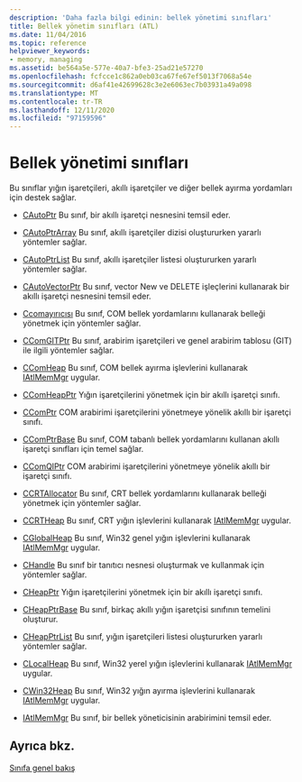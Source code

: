 ```yaml
---
description: 'Daha fazla bilgi edinin: bellek yönetimi sınıfları'
title: Bellek yönetim sınıfları (ATL)
ms.date: 11/04/2016
ms.topic: reference
helpviewer_keywords:
- memory, managing
ms.assetid: be564a5e-577e-40a7-bfe3-25ad21e57270
ms.openlocfilehash: fcfcce1c862a0eb03ca67fe67ef5013f7068a54e
ms.sourcegitcommit: d6af41e42699628c3e2e6063ec7b03931a49a098
ms.translationtype: MT
ms.contentlocale: tr-TR
ms.lasthandoff: 12/11/2020
ms.locfileid: "97159596"
---
```

# <a name="memory-management-classes"></a>Bellek yönetimi sınıfları

Bu sınıflar yığın işaretçileri, akıllı işaretçiler ve diğer bellek ayırma yordamları için destek sağlar.

- [CAutoPtr](../atl/reference/cautoptr-class.md) Bu sınıf, bir akıllı işaretçi nesnesini temsil eder.

- [CAutoPtrArray](../atl/reference/cautoptrarray-class.md) Bu sınıf, akıllı işaretçiler dizisi oluştururken yararlı yöntemler sağlar.

- [CAutoPtrList](../atl/reference/cautoptrlist-class.md) Bu sınıf, akıllı işaretçiler listesi oluştururken yararlı yöntemler sağlar.

- [CAutoVectorPtr](../atl/reference/cautovectorptr-class.md) Bu sınıf, vector New ve DELETE işleçlerini kullanarak bir akıllı işaretçi nesnesini temsil eder.

- [Ccomayırıcısı](../atl/reference/ccomallocator-class.md) Bu sınıf, COM bellek yordamlarını kullanarak belleği yönetmek için yöntemler sağlar.

- [CComGITPtr](../atl/reference/ccomgitptr-class.md) Bu sınıf, arabirim işaretçileri ve genel arabirim tablosu (GIT) ile ilgili yöntemler sağlar.

- [CComHeap](../atl/reference/ccomheap-class.md) Bu sınıf, COM bellek ayırma işlevlerini kullanarak [IAtlMemMgr](../atl/reference/iatlmemmgr-class.md) uygular.

- [CComHeapPtr](../atl/reference/ccomheapptr-class.md) Yığın işaretçilerini yönetmek için bir akıllı işaretçi sınıfı.

- [CComPtr](../atl/reference/ccomptr-class.md) COM arabirimi işaretçilerini yönetmeye yönelik akıllı bir işaretçi sınıfı.

- [CComPtrBase](../atl/reference/ccomptrbase-class.md) Bu sınıf, COM tabanlı bellek yordamlarını kullanan akıllı işaretçi sınıfları için temel sağlar.

- [CComQIPtr](../atl/reference/ccomqiptr-class.md) COM arabirimi işaretçilerini yönetmeye yönelik akıllı bir işaretçi sınıfı.

- [CCRTAllocator](../atl/reference/ccrtallocator-class.md) Bu sınıf, CRT bellek yordamlarını kullanarak belleği yönetmek için yöntemler sağlar.

- [CCRTHeap](../atl/reference/ccrtheap-class.md) Bu sınıf, CRT yığın işlevlerini kullanarak [IAtlMemMgr](../atl/reference/iatlmemmgr-class.md) uygular.

- [CGlobalHeap](../atl/reference/cglobalheap-class.md) Bu sınıf, Win32 genel yığın işlevlerini kullanarak [IAtlMemMgr](../atl/reference/iatlmemmgr-class.md) uygular.

- [CHandle](../atl/reference/chandle-class.md) Bu sınıf bir tanıtıcı nesnesi oluşturmak ve kullanmak için yöntemler sağlar.

- [CHeapPtr](../atl/reference/cheapptr-class.md) Yığın işaretçilerini yönetmek için bir akıllı işaretçi sınıfı.

- [CHeapPtrBase](../atl/reference/cheapptrbase-class.md) Bu sınıf, birkaç akıllı yığın işaretçisi sınıfının temelini oluşturur.

- [CHeapPtrList](../atl/reference/cheapptrlist-class.md) Bu sınıf, yığın işaretçileri listesi oluştururken yararlı yöntemler sağlar.

- [CLocalHeap](../atl/reference/clocalheap-class.md) Bu sınıf, Win32 yerel yığın işlevlerini kullanarak [IAtlMemMgr](../atl/reference/iatlmemmgr-class.md) uygular.

- [CWin32Heap](../atl/reference/cwin32heap-class.md) Bu sınıf, Win32 yığın ayırma işlevlerini kullanarak [IAtlMemMgr](../atl/reference/iatlmemmgr-class.md) uygular.

- [IAtlMemMgr](../atl/reference/iatlmemmgr-class.md) Bu sınıf, bir bellek yöneticisinin arabirimini temsil eder.

## <a name="see-also"></a>Ayrıca bkz.

[Sınıfa genel bakış](../atl/atl-class-overview.md)
